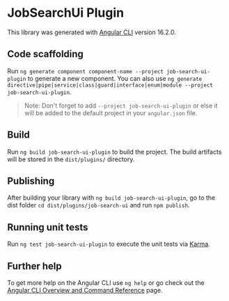 # JobSearchUi Plugin

This library was generated with [Angular CLI](https://github.com/angular/angular-cli) version 16.2.0.

## Code scaffolding

Run `ng generate component component-name --project job-search-ui-plugin` to generate a new component. You can also use `ng generate directive|pipe|service|class|guard|interface|enum|module --project job-search-ui-plugin`.
> Note: Don't forget to add `--project job-search-ui-plugin` or else it will be added to the default project in your `angular.json` file.

## Build

Run `ng build job-search-ui-plugin` to build the project. The build artifacts will be stored in the `dist/plugins/` directory.

## Publishing

After building your library with `ng build job-search-ui-plugin`, go to the dist folder `cd dist/plugins/job-search-ui` and run `npm publish`.

## Running unit tests

Run `ng test job-search-ui-plugin` to execute the unit tests via [Karma](https://karma-runner.github.io).

## Further help

To get more help on the Angular CLI use `ng help` or go check out the [Angular CLI Overview and Command Reference](https://angular.io/cli) page.
